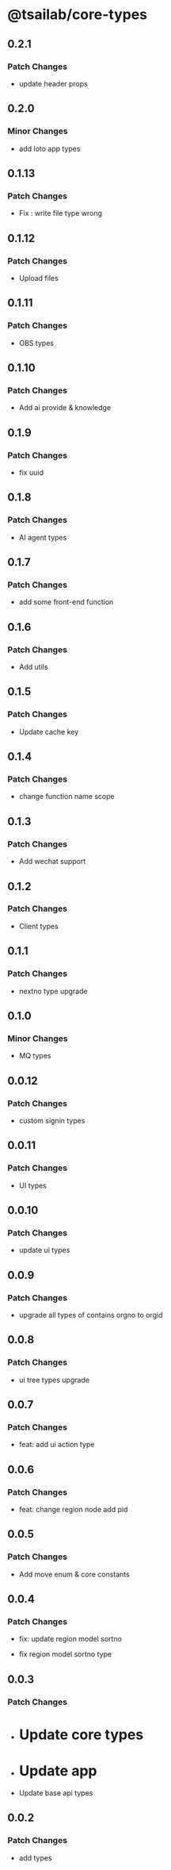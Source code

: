 # @tsailab/core-types

## 0.2.1

### Patch Changes

- update header props

## 0.2.0

### Minor Changes

- add loto app types

## 0.1.13

### Patch Changes

- Fix : write file type wrong

## 0.1.12

### Patch Changes

- Upload files

## 0.1.11

### Patch Changes

- OBS types

## 0.1.10

### Patch Changes

- Add ai provide & knowledge

## 0.1.9

### Patch Changes

- fix uuid

## 0.1.8

### Patch Changes

- AI agent types

## 0.1.7

### Patch Changes

- add some front-end function

## 0.1.6

### Patch Changes

- Add utils

## 0.1.5

### Patch Changes

- Update cache key

## 0.1.4

### Patch Changes

- change function name scope

## 0.1.3

### Patch Changes

- Add wechat support

## 0.1.2

### Patch Changes

- Client types

## 0.1.1

### Patch Changes

- nextno type upgrade

## 0.1.0

### Minor Changes

- MQ types

## 0.0.12

### Patch Changes

- custom signin types

## 0.0.11

### Patch Changes

- UI types

## 0.0.10

### Patch Changes

- update ui types

## 0.0.9

### Patch Changes

- upgrade all types of contains orgno to orgid

## 0.0.8

### Patch Changes

- ui tree types upgrade

## 0.0.7

### Patch Changes

- feat: add ui action type

## 0.0.6

### Patch Changes

- feat: change region node add pid

## 0.0.5

### Patch Changes

- Add move enum & core constants

## 0.0.4

### Patch Changes

- fix: update region model sortno

- fix region model sortno type

## 0.0.3

### Patch Changes

- # Update core types

- # Update app

- Update base api types

## 0.0.2

### Patch Changes

- add types

